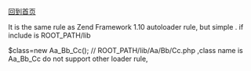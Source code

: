 [回到首页](/)

It is the same rule as Zend Framework 1.10  autoloader rule, but simple .
if include is  ROOT_PATH/lib


$class=new Aa_Bb_Cc();  // ROOT_PATH/lib/Aa/Bb/Cc.php ,class name is  Aa_Bb_Cc
do not support other loader rule,



